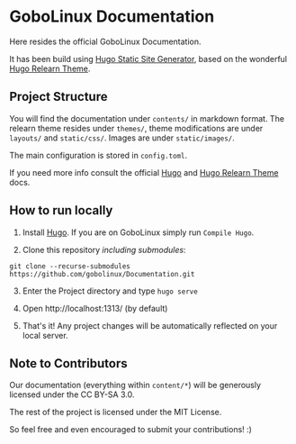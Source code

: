 # GoboLinux Documentation

Here resides the official GoboLinux Documentation.

It has been build using [Hugo Static Site Generator](https://gohugo.io/), based on the wonderful [Hugo Relearn Theme](https://mcshelby.github.io/hugo-theme-relearn/).

## Project Structure

You will find the documentation under `contents/` in markdown format.
The relearn theme resides under `themes/`, theme modifications are under `layouts/` and `static/css/`. Images are under `static/images/`.

The main configuration is stored in `config.toml`.

If you need more info consult the official [Hugo](https://gohugo.io/documentation/) and [Hugo Relearn Theme](https://mcshelby.github.io/hugo-theme-relearn/) docs.

## How to run locally

1. Install [Hugo](https://gohugo.io/). If you are on GoboLinux simply run `Compile Hugo`.

2. Clone this repository *including submodules*:
```shell
git clone --recurse-submodules https://github.com/gobolinux/Documentation.git
```

3. Enter the Project directory and type `hugo serve`

4. Open http://localhost:1313/ (by default)

5. That's it! Any project changes will be automatically reflected on your local server.

## Note to Contributors

Our documentation (everything within `content/*`) will be generously licensed under the CC BY-SA 3.0.

The rest of the project is licensed under the MIT License.

So feel free and even encouraged to submit your contributions! :)
